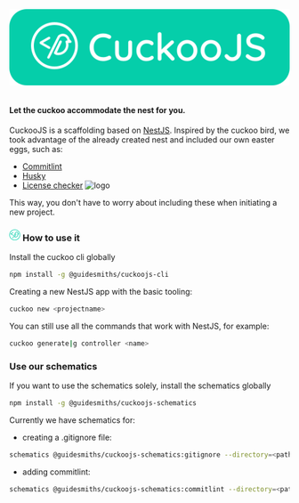 <div style="display:flex; align-items:center; justify-content:center">
  <img alt="logo" src="./assets/banner-filled.svg" width="100%" />
</div>
<br />

#### Let the cuckoo accommodate the nest for you.

CuckooJS is a scaffolding based on <a href="https://nestjs.com/" target="_blank">NestJS</a>. Inspired by the cuckoo bird, we took advantage of the already created nest and included our own easter eggs, such as:
- <a href="https://commitlint.js.org/#/" target="_blank">Commitlint</a>
- <a href="https://www.npmjs.com/package/husky" target="_blank">Husky</a>
- <a href="https://www.npmjs.com/package/@guidesmiths/license-checker" target="_blank">License checker</a> <img alt="logo" src="https://github.com/guidesmiths/license-checker/blob/6e96b2d9a93e3838931e87f8f63af7f144811689/assets/logo.png?raw=true" width="20px" />

This way, you don't have to worry about including these when initiating a new project. 



### <img alt="logo" src="./assets/logo.svg" width="20px" />  How to use it

Install the cuckoo cli globally

```bash
npm install -g @guidesmiths/cuckoojs-cli
```

Creating a new NestJS app with the basic tooling:

```bash
cuckoo new <projectname>
```


You can still use all the commands that work with NestJS, for example:

```bash
cuckoo generate|g controller <name>
```

### Use our schematics

If you want to use the schematics solely, install the schematics globally

```bash
npm install -g @guidesmiths/cuckoojs-schematics
```

Currently we have schematics for:
- creating a .gitignore file:

```bash
schematics @guidesmiths/cuckoojs-schematics:gitignore --directory=<path>
```
- adding commitlint:

```bash
schematics @guidesmiths/cuckoojs-schematics:commitlint --directory=<path>
```
